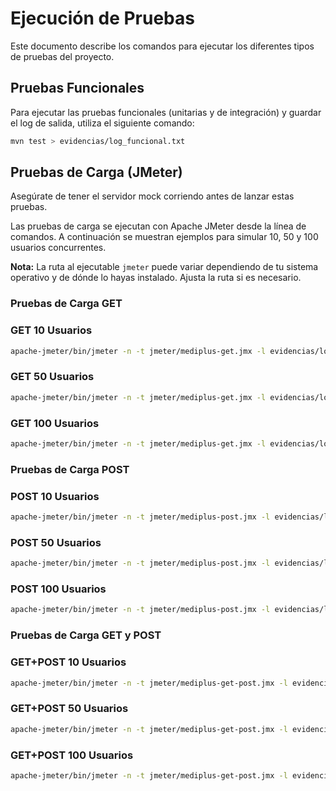 # Ejecución de Pruebas

Este documento describe los comandos para ejecutar los diferentes tipos de pruebas del proyecto.

## Pruebas Funcionales

Para ejecutar las pruebas funcionales (unitarias y de integración) y guardar el log de salida, utiliza el siguiente comando:

```bash
mvn test > evidencias/log_funcional.txt
```

## Pruebas de Carga (JMeter)

Asegúrate de tener el servidor mock corriendo antes de lanzar estas pruebas.

Las pruebas de carga se ejecutan con Apache JMeter desde la línea de comandos. A continuación se muestran ejemplos para simular 10, 50 y 100 usuarios concurrentes.

**Nota:** La ruta al ejecutable `jmeter` puede variar dependiendo de tu sistema operativo y de dónde lo hayas instalado. Ajusta la ruta si es necesario.

### Pruebas de Carga GET

### GET 10 Usuarios

```bash
apache-jmeter/bin/jmeter -n -t jmeter/mediplus-get.jmx -l evidencias/log_jmeter_get10.jtl -Jusuarios=10
```

### GET 50 Usuarios

```bash
apache-jmeter/bin/jmeter -n -t jmeter/mediplus-get.jmx -l evidencias/log_jmeter_get10.jtl -Jusuarios=50
```

### GET 100 Usuarios

```bash
apache-jmeter/bin/jmeter -n -t jmeter/mediplus-get.jmx -l evidencias/log_jmeter_get10.jtl -Jusuarios=100
```

### Pruebas de Carga POST

### POST 10 Usuarios

```bash
apache-jmeter/bin/jmeter -n -t jmeter/mediplus-post.jmx -l evidencias/log_jmeter_post10.jtl -Jusuarios=10
```

### POST 50 Usuarios

```bash
apache-jmeter/bin/jmeter -n -t jmeter/mediplus-post.jmx -l evidencias/log_jmeter_post50.jtl -Jusuarios=50
```

### POST 100 Usuarios

```bash
apache-jmeter/bin/jmeter -n -t jmeter/mediplus-post.jmx -l evidencias/log_jmeter_post100.jtl -Jusuarios=100
```

### Pruebas de Carga GET y POST

### GET+POST 10 Usuarios

```bash
apache-jmeter/bin/jmeter -n -t jmeter/mediplus-get-post.jmx -l evidencias/log_jmeter_get_post10.jtl -Jusuarios=10
```

### GET+POST 50 Usuarios

```bash
apache-jmeter/bin/jmeter -n -t jmeter/mediplus-get-post.jmx -l evidencias/log_jmeter_get_post50.jtl -Jusuarios=50
```

### GET+POST 100 Usuarios

```bash
apache-jmeter/bin/jmeter -n -t jmeter/mediplus-get-post.jmx -l evidencias/log_jmeter_get_post100.jtl -Jusuarios=100
```
